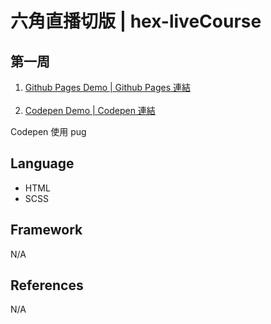 # 六角直播切版 | hex-liveCourse

## 第一周
<ol>
  <li>
    <a href="https://kevinshu1995.github.io/hex-liveCourse/week1/index.html">Github Pages Demo | Github Pages 連結</a>
  </li>
<br>
  <li>
    <a href="https://codepen.io/kevinshu/pen/qBOEYJY">Codepen Demo | Codepen 連結</a>
  </li>
</ol>
<p>Codepen 使用 pug</p>


## Language
<ul>
 <li>HTML</li>
 <li>SCSS</li>
</ul>

## Framework
N/A

## References
N/A
